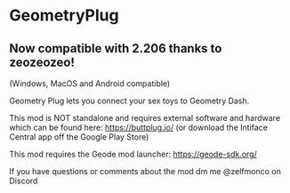# GeometryPlug

## Now compatible with 2.206 thanks to zeozeozeo! 

(Windows, MacOS and Android compatible)

Geometry Plug lets you connect your sex toys to Geometry Dash.

This mod is NOT standalone and requires external software and hardware which can be found here: https://buttplug.io/ (or download the Intiface Central app off the Google Play Store)

This mod requires the Geode mod launcher: https://geode-sdk.org/

If you have questions or comments about the mod dm me @zelfmonco on Discord
